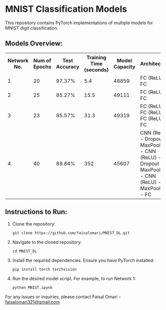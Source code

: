 <h1>MNIST Classification Models</h1>
<p>This repository contains PyTorch implementations of multiple models for MNIST digit classification.</p>

<h2>Models Overview:</h2>
<table>
    <tr>
        <th>Network No.</th>
        <th>Num of Epochs</th>
        <th>Test Accuracy</th>
        <th>Training Time (seconds)</th>
        <th>Model Capacity</th>
        <th>Architecture</th>
    </tr>
    <tr>
        <td>1</td>
        <td>20</td>
        <td>97.37%</td>
        <td>5.4</td>
        <td>48859</td>
        <td>FC (ReLU) - FC</td>
    </tr>
    <tr>
        <td>2</td>
        <td>25</td>
        <td>85.27%</td>
        <td>15.5</td>
        <td>49111</td>
        <td>FC (ReLU) - FC</td>
    </tr>
    <tr>
        <td>3</td>
        <td>23</td>
        <td>85.57%</td>
        <td>31.3</td>
        <td>49319</td>
        <td>FC (ReLU) - FC (ReLU) - FC (ReLU) - FC</td>
    </tr>
    <tr>
        <td>4</td>
        <td>40</td>
        <td>89.84%</td>
        <td>352</td>
        <td>45607</td>
        <td>CNN (ReLU) - Dropout - MaxPooling - CNN (ReLU) - Dropout - MaxPooling - CNN (ReLU) - MaxPooling - FC</td>
    </tr>
</table>

<h2>Instructions to Run:</h2>
<ol>
    <li>Clone the repository:</li>
    <pre><code>git clone https://github.com/faisalomari/MNIST_DL.git</code></pre>
    <li>Navigate to the cloned repository:</li>
    <pre><code>cd MNIST_DL</code></pre>
    <li>Install the required dependencies. Ensure you have PyTorch installed:</li>
    <pre><code>pip install torch torchvision</code></pre>
    <li>Run the desired model script. For example, to run Network 1:</li>
    <pre><code>python MNIST.ipynb</code></pre>
</ol>

<footer>
    <p>For any issues or inquiries, please contact Faisal Omari - <a href="mailto:faisalomari321@gmail.com">faisalomari321@gmail.com</a></p>
</footer>
